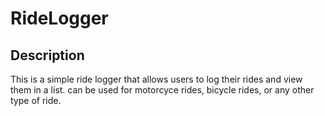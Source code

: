 # RideLogger
## Description
This is a simple ride logger that allows users to log their rides and view them in a list.
can be used for motorcyce rides, bicycle rides, or any other type of ride.